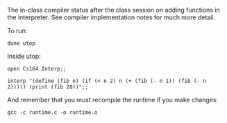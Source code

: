 The in-class compiler status after the class session on adding functions in the interpreter.  See compiler implementation notes for much more detail.

To run:

`dune utop`

Inside utop:

`open Cs164.Interp;;`

`interp "(define (fib n) (if (< n 2) n (+ (fib (- n 1)) (fib (- n 2))))) (print (fib 20))";;`

And remember that you must recompile the runtime if you make changes:

`gcc -c runtime.c -o runtime.o`
